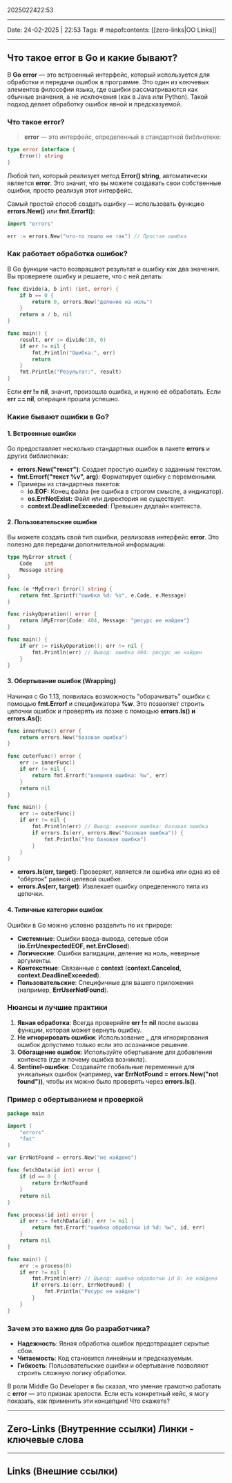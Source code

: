 2025022422:53
___
Date: 24-02-2025 | 22:53
Tags: #
mapofcontents: [[zero-links|OO Links]]
___
## Что такое error в Go и какие бывают?

В **Go error** — это встроенный интерфейс, который используется для обработки и передачи ошибок в программе. Это один из ключевых элементов философии языка, где ошибки рассматриваются как обычные значения, а не исключения (как в Java или Python). Такой подход делает обработку ошибок явной и предсказуемой.

### Что такое error?

> **error** — это интерфейс, определенный в стандартной библиотеке:

```go
type error interface {
    Error() string
}
```

Любой тип, который реализует метод **Error() string**, автоматически является **error**. Это значит, что вы можете создавать свои собственные ошибки, просто реализуя этот интерфейс.

Самый простой способ создать ошибку — использовать функцию **errors.New()** или **fmt.Errorf():**
```go
import "errors"

err := errors.New("что-то пошло не так") // Простая ошибка
```

### Как работает обработка ошибок?

В Go функции часто возвращают результат и ошибку как два значения. Вы проверяете ошибку и решаете, что с ней делать:
```go
func divide(a, b int) (int, error) {
    if b == 0 {
        return 0, errors.New("деление на ноль")
    }
    return a / b, nil
}

func main() {
    result, err := divide(10, 0)
    if err != nil {
        fmt.Println("Ошибка:", err)
        return
    }
    fmt.Println("Результат:", result)
}
```

Если **err != nil**, значит, произошла ошибка, и нужно её обработать. Если **err == nil**, операция прошла успешно.

### Какие бывают ошибки в Go?

#### 1. Встроенные ошибки

Go предоставляет несколько стандартных ошибок в пакете **errors** и других библиотеках:

- **errors.New("текст")**: Создает простую ошибку с заданным текстом.
- **fmt.Errorf("текст %v", arg)**: Форматирует ошибку с переменными.
- Примеры из стандартных пакетов:  
    - **io.EOF:** Конец файла (не ошибка в строгом смысле, а индикатор).
    - **os.ErrNotExist:** Файл или директория не существует.
    - **context.DeadlineExceeded**: Превышен дедлайн контекста.


#### 2. Пользовательские ошибки

Вы можете создать свой тип ошибки, реализовав интерфейс **error**. Это полезно для передачи дополнительной информации:

```go
type MyError struct {
    Code    int
    Message string
}

func (e *MyError) Error() string {
    return fmt.Sprintf("ошибка %d: %s", e.Code, e.Message)
}

func riskyOperation() error {
    return &MyError{Code: 404, Message: "ресурс не найден"}
}

func main() {
    if err := riskyOperation(); err != nil {
        fmt.Println(err) // Вывод: ошибка 404: ресурс не найден
    }
}
```

#### 3. Обертывание ошибок (Wrapping)

Начиная с Go 1.13, появилась возможность "оборачивать" ошибки с помощью **fmt.Errorf** и спецификатора **%w**. Это позволяет строить цепочки ошибок и проверять их позже с помощью **errors.Is() и errors.As():**

```go
func innerFunc() error {
    return errors.New("базовая ошибка")
}

func outerFunc() error {
    err := innerFunc()
    if err != nil {
        return fmt.Errorf("внешняя ошибка: %w", err)
    }
    return nil
}

func main() {
    err := outerFunc()
    if err != nil {
        fmt.Println(err) // Вывод: внешняя ошибка: базовая ошибка
        if errors.Is(err, errors.New("базовая ошибка")) {
            fmt.Println("Это базовая ошибка")
        }
    }
}
```

- **errors.Is(err, target)**: Проверяет, является ли ошибка или одна из её "обёрток" равной целевой ошибке.
- **errors.As(err, target)**: Извлекает ошибку определенного типа из цепочки.

#### 4. Типичные категории ошибок

Ошибки в Go можно условно разделить по их природе:
  
- **Системные**: Ошибки ввода-вывода, сетевые сбои (**io.ErrUnexpectedEOF, net.ErrClosed**).
- **Логические**: Ошибки валидации, деление на ноль, неверные аргументы.
- **Контекстные**: Связанные с **context** (**context.Canceled, context.DeadlineExceeded**).
- **Пользовательские**: Специфичные для вашего приложения (например, **ErrUserNotFound**).

### Нюансы и лучшие практики

1. **Явная обработка**: Всегда проверяйте **err != nil** после вызова функции, которая может вернуть ошибку.
2. **Не игнорировать ошибки**: Использование **_** для игнорирования ошибок допустимо только если это осознанное решение.
3. **Обогащение ошибок**: Используйте обертывание для добавления контекста (где и почему ошибка возникла).
4. **Sentinel-ошибки**: Создавайте глобальные переменные для уникальных ошибок (например, 
	**var ErrNotFound = errors.New("not found"))**, чтобы их можно было проверять через **errors.Is()**.

### Пример с обертыванием и проверкой
```go
package main

import (
    "errors"
    "fmt"
)

var ErrNotFound = errors.New("не найдено")

func fetchData(id int) error {
    if id == 0 {
        return ErrNotFound
    }
    return nil
}

func process(id int) error {
    if err := fetchData(id); err != nil {
        return fmt.Errorf("ошибка обработки id %d: %w", id, err)
    }
    return nil
}

func main() {
    err := process(0)
    if err != nil {
        fmt.Println(err) // Вывод: ошибка обработки id 0: не найдено
        if errors.Is(err, ErrNotFound) {
            fmt.Println("Ресурс не найден")
        }
    }
}
```

### Зачем это важно для Go разработчика?

- **Надежность**: Явная обработка ошибок предотвращает скрытые сбои.
- **Читаемость**: Код становится линейным и предсказуемым.
- **Гибкость**: Пользовательские ошибки и обертывание позволяют строить сложную логику обработки.

В роли Middle Go Developer я бы сказал, что умение грамотно работать с **error** — это признак зрелости. Если есть конкретный кейс, я могу показать, как применить эти концепции! Что скажете?


-----
**Zero-Links**  (Внутренние ссылки) Линки - ключевые слова
-

------
**Links** (Внешние ссылки)
-
